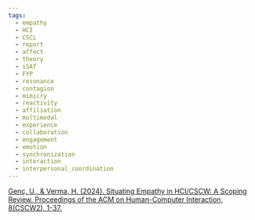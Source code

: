 ```yaml
---
tags:
  - empathy
  - HCI
  - CSCL
  - report
  - affect
  - theory
  - iSAT
  - FYP
  - resonance
  - contagion
  - mimicry
  - reactivity
  - affiliation
  - multimodal
  - experience
  - collaboration
  - engagement
  - emotion
  - synchronization
  - interaction
  - interpersonal_coordination
---
```


[Genç, U., & Verma, H. (2024). Situating Empathy in HCI/CSCW: A Scoping Review. Proceedings of the ACM on Human-Computer Interaction, 8(CSCW2), 1-37.](https://dl.acm.org/doi/pdf/10.1145/3687052)